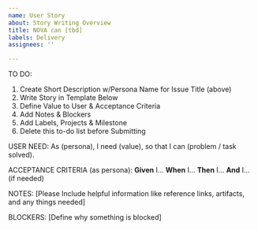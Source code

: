 ```yaml
---
name: User Story
about: Story Writing Overview
title: NOVA can [tbd]
labels: Delivery
assignees: ''

---
```


TO DO:
1. Create Short Description w/Persona Name for Issue Title (above)
2. Write Story in Template Below
3. Define Value to User & Acceptance Criteria
4. Add Notes & Blockers
5. Add Labels, Projects & Milestone
6. Delete this to-do list before Submitting 

USER NEED:
As (persona), I need (value), so that I can (problem / task solved).

ACCEPTANCE CRITERIA (as persona):
**Given** I...
**When** I... 
**Then** I...
**And** I... (if needed)

NOTES:
[Please Include helpful information like reference links, artifacts, and any things needed]

BLOCKERS:
[Define why something is blocked]
